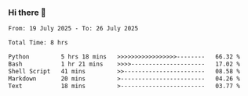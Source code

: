 ### Hi there 👋

<!--
**ututono/ututono** is a ✨ _special_ ✨ repository because its `README.md` (this file) appears on your GitHub profile.

Here are some ideas to get you started:

- 🔭 I’m currently working on ...
- 🌱 I’m currently learning ...
- 👯 I’m looking to collaborate on ...
- 🤔 I’m looking for help with ...
- 💬 Ask me about ...
- 📫 How to reach me: ...
- 😄 Pronouns: ...
- ⚡ Fun fact: ...
-->



<!--START_SECTION:waka-->

```txt
From: 19 July 2025 - To: 26 July 2025

Total Time: 8 hrs

Python         5 hrs 18 mins   >>>>>>>>>>>>>>>>>--------   66.32 %
Bash           1 hr 21 mins    >>>>---------------------   17.02 %
Shell Script   41 mins         >>-----------------------   08.58 %
Markdown       20 mins         >------------------------   04.26 %
Text           18 mins         >------------------------   03.77 %
```

<!--END_SECTION:waka-->
